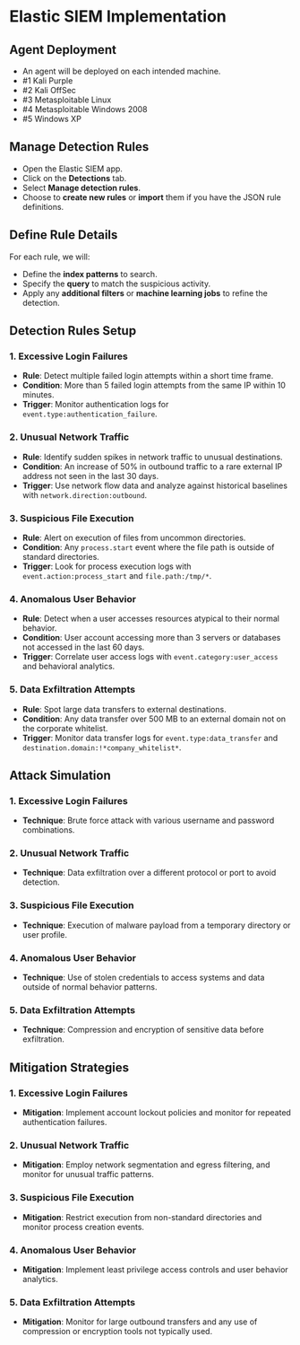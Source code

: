 # Elastic SIEM Implementation

## Agent Deployment 
- An agent will be deployed on each intended machine.
- #1 Kali Purple
- #2 Kali OffSec
- #3 Metasploitable Linux
- #4 Metasploitable Windows 2008
- #5 Windows XP

## Manage Detection Rules
- Open the Elastic SIEM app.
- Click on the **Detections** tab.
- Select **Manage detection rules**.
- Choose to **create new rules** or **import** them if you have the JSON rule definitions.

## Define Rule Details
For each rule, we will:
- Define the **index patterns** to search.
- Specify the **query** to match the suspicious activity.
- Apply any **additional filters** or **machine learning jobs** to refine the detection.

## Detection Rules Setup

### 1. Excessive Login Failures
- **Rule**: Detect multiple failed login attempts within a short time frame.
- **Condition**: More than 5 failed login attempts from the same IP within 10 minutes.
- **Trigger**: Monitor authentication logs for `event.type:authentication_failure`.

### 2. Unusual Network Traffic
- **Rule**: Identify sudden spikes in network traffic to unusual destinations.
- **Condition**: An increase of 50% in outbound traffic to a rare external IP address not seen in the last 30 days.
- **Trigger**: Use network flow data and analyze against historical baselines with `network.direction:outbound`.

### 3. Suspicious File Execution
- **Rule**: Alert on execution of files from uncommon directories.
- **Condition**: Any `process.start` event where the file path is outside of standard directories.
- **Trigger**: Look for process execution logs with `event.action:process_start` and `file.path:/tmp/*`.

### 4. Anomalous User Behavior
- **Rule**: Detect when a user accesses resources atypical to their normal behavior.
- **Condition**: User account accessing more than 3 servers or databases not accessed in the last 60 days.
- **Trigger**: Correlate user access logs with `event.category:user_access` and behavioral analytics.

### 5. Data Exfiltration Attempts
- **Rule**: Spot large data transfers to external destinations.
- **Condition**: Any data transfer over 500 MB to an external domain not on the corporate whitelist.
- **Trigger**: Monitor data transfer logs for `event.type:data_transfer` and `destination.domain:!*company_whitelist*`.

## Attack Simulation

### 1. Excessive Login Failures
- **Technique**: Brute force attack with various username and password combinations.

### 2. Unusual Network Traffic
- **Technique**: Data exfiltration over a different protocol or port to avoid detection.

### 3. Suspicious File Execution
- **Technique**: Execution of malware payload from a temporary directory or user profile.

### 4. Anomalous User Behavior
- **Technique**: Use of stolen credentials to access systems and data outside of normal behavior patterns.

### 5. Data Exfiltration Attempts
- **Technique**: Compression and encryption of sensitive data before exfiltration.

## Mitigation Strategies

### 1. Excessive Login Failures
- **Mitigation**: Implement account lockout policies and monitor for repeated authentication failures.

### 2. Unusual Network Traffic
- **Mitigation**: Employ network segmentation and egress filtering, and monitor for unusual traffic patterns.

### 3. Suspicious File Execution
- **Mitigation**: Restrict execution from non-standard directories and monitor process creation events.

### 4. Anomalous User Behavior
- **Mitigation**: Implement least privilege access controls and user behavior analytics.

### 5. Data Exfiltration Attempts
- **Mitigation**: Monitor for large outbound transfers and any use of compression or encryption tools not typically used.
